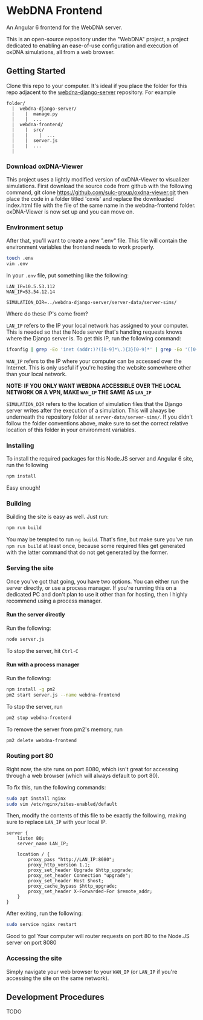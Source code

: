 # WebDNA Frontend
An Angular 6 frontend for the WebDNA server.

This is an open-source repository under the "WebDNA" project, a project dedicated to enabling an ease-of-use configuration and execution of oxDNA simulations, all from a web browser.

## Getting Started

Clone this repo to your computer. It's ideal if you place the folder for this repo adjacent to the [webdna-django-server](https://github.com/uark-self-assembly/webdna-django-server) repository. For example

```
folder/
  |  webdna-django-server/
  |    |  manage.py
  |    |  ...
  |  webdna-frontend/
  |    |  src/
  |    |    |  ...
  |    |  server.js
  |    |  ...
  |
```

### Download oxDNA-Viewer
This project uses a lightly modified version of oxDNA-Viewer to visualizer simulations. First download the source code from github with the following command,
	git clone https://github.com/sulc-group/oxdna-viewer.git
then place the code in a folder titled 'oxvis' and replace the downloaded index.html file with the file of the same name in the webdna-frontend folder. oxDNA-Viewer is now set up and you can move on.

### Environment setup

After that, you'll want to create a new ".env" file. This file will contain the environment variables the frontend needs to work properly.

```bash
touch .env
vim .env
```

In your `.env` file, put something like the following:

```env
LAN_IP=10.5.53.112
WAN_IP=53.54.12.14

SIMULATION_DIR=../webdna-django-server/server-data/server-sims/
```

Where do these IP's come from? 

`LAN_IP` refers to the IP your local network has assigned to your computer. This is needed so that the Node server that's handling requests knows where the Django server is. To get this IP, run the following command:

```bash
ifconfig | grep -Eo 'inet (addr:)?([0-9]*\.){3}[0-9]*' | grep -Eo '([0-9]*\.){3}[0-9]*' | grep -v '127.0.0.1'
```

`WAN_IP` refers to the IP where your computer can be accessed over the Internet. This is only useful if you're hosting the website somewhere other than your local network. 

**NOTE: IF YOU ONLY WANT WEBDNA ACCESSIBLE OVER THE LOCAL NETWORK OR A VPN, MAKE `WAN_IP` THE SAME AS `LAN_IP`**

`SIMULATION_DIR` refers to the location of simulation files that the Django server writes after the execution of a simulation. This will always be underneath the repository folder at `server-data/server-sims/`. If you didn't follow the folder conventions above, make sure to set the correct relative location of this folder in your environment variables.

### Installing

To install the required packages for this Node.JS server and Angular 6 site, run the following

```bash
npm install
```

Easy enough!

### Building

Building the site is easy as well. Just run:

```bash
npm run build
```

You may be tempted to run `ng build`. That's fine, but make sure you've run `npm run build` at least once, because some required files get generated with the latter command that do not get generated by the former.

### Serving the site

Once you've got that going, you have two options. You can either run the server directly, or use a process manager. If you're running this on a dedicated PC and don't plan to use it other than for hosting, then I highly recommend using a process manager.

#### Run the server directly

Run the following:

```bash
node server.js
```

To stop the server, hit `Ctrl-C`

#### Run with a process manager

Run the following:

```bash
npm install -g pm2
pm2 start server.js --name webdna-frontend
```

To stop the server, run

```bash
pm2 stop webdna-frontend
```

To remove the server from pm2's memory, run

```bash
pm2 delete webdna-frontend
```

### Routing port 80

Right now, the site runs on port 8080, which isn't great for accessing through a web browser (which will always default to port 80).

To fix this, run the following commands:

```bash
sudo apt install nginx
sudo vim /etc/nginx/sites-enabled/default
```

Then, modify the contents of this file to be exactly the following, making sure to replace `LAN_IP` with your local IP.

```nginx
server {
    listen 80;
    server_name LAN_IP;

    location / {
        proxy_pass "http://LAN_IP:8080";
        proxy_http_version 1.1;
        proxy_set_header Upgrade $http_upgrade;
        proxy_set_header Connection "upgrade";
        proxy_set_header Host $host;
        proxy_cache_bypass $http_upgrade;
        proxy_set_header X-Forwarded-For $remote_addr;
    }
}
```

After exiting, run the following:

```bash
sudo service nginx restart
```

Good to go! Your computer will router requests on port 80 to the Node.JS server on port 8080

### Accessing the site

Simply navigate your web browser to your `WAN_IP` (or `LAN_IP` if you're accessing the site on the same network).

## Development Procedures

TODO
